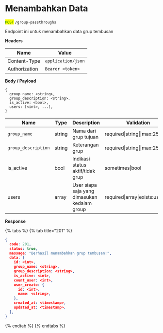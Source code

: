 # Menambahkan Data

<mark style="color:green;">`POST`</mark> `/group-passthroughs`

Endpoint ini untuk menambahkan data grup tembusan

**Headers**

| Name          | Value              |
| ------------- | ------------------ |
| Content-Type  | `application/json` |
| Authorization | `Bearer <token>`   |

**Body / Payload**

```
{
  group_name: <string>,
  group_description: <string>,
  is_active: <bool>,
  users: [<int>, ...],
}
```

| Name                | Type   | Description                                  | Validation                       |
| ------------------- | ------ | -------------------------------------------- | -------------------------------- |
| `group_name`        | string | Nama dari grup tujuan                        | required\|string\|\|max:255      |
| `group_description` | string | Keterangan grup                              | required\|string\|\|max:255      |
| is\_active          | bool   | Indikasi status aktif/tidak grup             | sometimes\|bool                  |
| users               | array  | User siapa saja yang dimasukan kedalam group | required\|array\|exists:users.id |

**Response**

{% tabs %}
{% tab title="201" %}
```json
{
  code: 201,
  status: true,
  message: "Berhasil menambahkan grup tembusan!",
  data: {
    id: <int>,
    group_name: <string>,
    group_description: <string>,
    is_active: <int>,
    count_user: <int>,
    user_create: {
      id: <int>,
      name: <string>,
    },
    created_at: <timestamp>,
    updated_at: <timestamp>,
  },
}
```
{% endtab %}
{% endtabs %}
